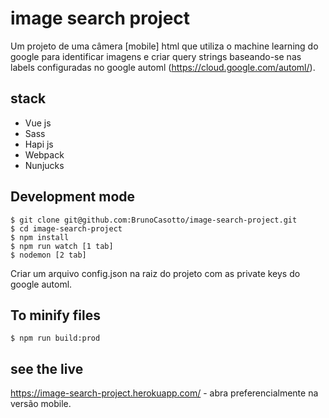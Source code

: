 # image search project
Um projeto de uma câmera [mobile] html que utiliza o machine learning do google para identificar imagens e criar query strings baseando-se nas labels configuradas no google automl (https://cloud.google.com/automl/).

## stack
* Vue js
* Sass
* Hapi js
* Webpack
* Nunjucks

## Development mode
```
$ git clone git@github.com:BrunoCasotto/image-search-project.git
$ cd image-search-project
$ npm install
$ npm run watch [1 tab]
$ nodemon [2 tab]
```

Criar um arquivo config.json na raiz do projeto com as private keys do google automl.

## To minify files
```
$ npm run build:prod
```

## see the live
https://image-search-project.herokuapp.com/ - abra preferencialmente na versão mobile.